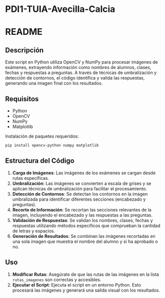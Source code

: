 # PDI1-TUIA-Avecilla-Calcia
# README

## Descripción

Este script en Python utiliza OpenCV y NumPy para procesar imágenes de exámenes, extrayendo información como nombres de alumnos, clases, fechas y respuestas a preguntas. A través de técnicas de umbralización y detección de contornos, el código identifica y valida las respuestas, generando una imagen final con los resultados.

## Requisitos

- Python
- OpenCV
- NumPy
- Matplotlib

Instalación de paquetes requeridos:
```bash
pip install opencv-python numpy matplotlib
```

## Estructura del Código

1. **Carga de Imágenes**: Las imágenes de los exámenes se cargan desde rutas específicas.
2. **Umbralización**: Las imágenes se convierten a escala de grises y se aplican técnicas de umbralización para facilitar el procesamiento.
3. **Detección de Contornos**: Se detectan los contornos en la imagen umbralizada para identificar diferentes secciones (encabezado y preguntas).
4. **Recorte de Información**: Se recortan las secciones relevantes de la imagen, incluyendo el encabezado y las respuestas a las preguntas.
5. **Validación de Respuestas**: Se validan los nombres, clases, fechas y respuestas utilizando métodos específicos que comprueban la cantidad de letras y espacios.
6. **Generación de Resultados**: Se combinan las imágenes recortadas en una sola imagen que muestra el nombre del alumno y si ha aprobado o no.

## Uso

1. **Modificar Rutas**: Asegúrate de que las rutas de las imágenes en la lista `rutas_imagenes` son correctas y accesibles.
2. **Ejecutar el Script**: Ejecuta el script en un entorno Python. Esto procesará las imágenes y generará una salida visual con los resultados.

